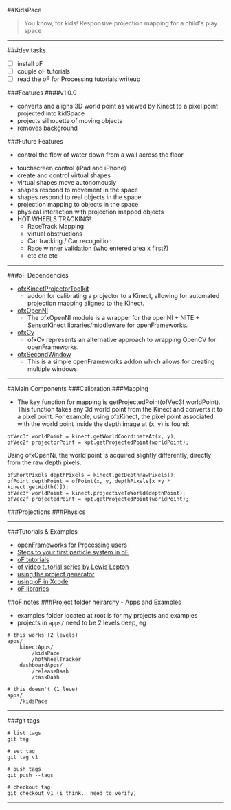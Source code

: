 ##KidsPace
> You know, for kids!  Responsive projection mapping for a child's play space
__________________________

###dev tasks
- [ ] install oF
- [ ] couple oF tutorials 
- [ ] read the oF for Processing tutorials writeup

###Features
####v1.0.0
- converts and aligns 3D world point as viewed by Kinect to a pixel point projected into kidSpace
- projects silhouette of moving objects
- removes background


###Future Features
+ control the flow of water down from a wall across the floor
- touchscreen control (iPad and iPhone)
- create and control virtual shapes
- virtual shapes move autonomously
- shapes respond to movement in the space
- shapes respond to real objects in the space
- projection mapping to objects in the space
- physical interaction with projection mapped objects
- HOT WHEELS TRACKING!
    + RaceTrack Mapping
    + virtual obstructions
    + Car tracking / Car recognition
    + Race winner validation (who entered area x first?)
    + etc etc etc


_________________________________

###oF Dependencies
- [ofxKinectProjectorToolkit]
    + addon for calibrating a projector to a Kinect, allowing for automated projection mapping aligned to the Kinect.
- [ofxOpenNI]
    + The ofxOpenNI module is a wrapper for the openNI + NITE + SensorKinect libraries/middleware for openFrameworks.
- [ofxCv]
    + ofxCv represents an alternative approach to wrapping OpenCV for openFrameworks.
- [ofxSecondWindow]
    + This is a simple openFrameworks addon which allows for creating multiple windows.

____________________________

##Main Components
###Calibration
###Mapping
+ The key function for mapping is getProjectedPoint(ofVec3f worldPoint). This function takes any 3d world point from the Kinect and converts it to a pixel point. For example, using ofxKinect, the pixel point associated with the world point inside the depth image at (x, y) is found:
```
ofVec3f worldPoint = kinect.getWorldCoordinateAt(x, y);
ofVec2f projectorPoint = kpt.getProjectedPoint(worldPoint);
```
Using ofxOpenNi, the world point is acquired slightly differently, directly from the raw depth pixels.
```
ofShortPixels depthPixels = kinect.getDepthRawPixels();
ofPoint depthPoint = ofPoint(x, y, depthPixels[x +y * kinect.getWidth()]);
ofVec3f worldPoint = kinect.projectiveToWorld(depthPoint);
ofVec2f projectedPoint = kpt.getProjectedPoint(worldPoint);
```

###Projections
###Physics 


________________________________________
###Tutorials & Examples
- [openFrameworks for Processing users]
- [Steps to your first particle system in oF]
- [oF tutorials]
- [of video tutorial series by Lewis Lepton]
- [using the project generator]
- [using oF in Xcode]
- [oF libraries]


##oF notes
###Project folder heirarchy - Apps and Examples
- examples folder located at root is for my projects and examples
- projects in ```apps/``` need to be 2 levels deep, eg
```
# this works (2 levels)
apps/
    kinectApps/
        /kidsPace
        /hotWheelTracker
    dashboardApps/
        /releaseDash
        /taskDash

# this doesn't (1 leve)
apps/
    /kidsPace
```


________________________

###git tags
```
# list tags
git tag

# set tag
git tag v1

# push tags
git push --tags

# checkout tag
git checkout v1 (i think.  need to verify)
```


        





____________________________
[ofxKinectProjectorToolkit]:https://github.com/genekogan/ofxKinectProjectorToolkit
[ofxOpenNI]:https://github.com/gameoverhack/ofxOpenNI
[ofxCv]:https://github.com/kylemcdonald/ofxCv
[ofxSecondWindow]:https://github.com/genekogan/ofxSecondWindow
[openFrameworks for Processing users]:http://openframeworks.cc/tutorials/first%20steps/002_openFrameworks_for_processing_users.html
[Steps to your first particle system in oF]:http://openframeworks.cc/tutorials/first%20steps/001_My_first_particle_system.html
[oF tutorials]:http://openframeworks.cc/tutorials/
[of video tutorial series by Lewis Lepton]:https://youtu.be/IKSTo_0pB28?list=PL4neAtv21WOmrV8z9rSzL20QpdLU1zJLr
[using the project generator]:https://github.com/openframeworks/openFrameworks/blob/master/docs/projectgenerator.md
[using oF in Xcode]:https://github.com/openframeworks/openFrameworks/blob/master/docs/osx.md
[oF libraries]:https://github.com/openframeworks/openFrameworks/blob/master/docs/libraries.md